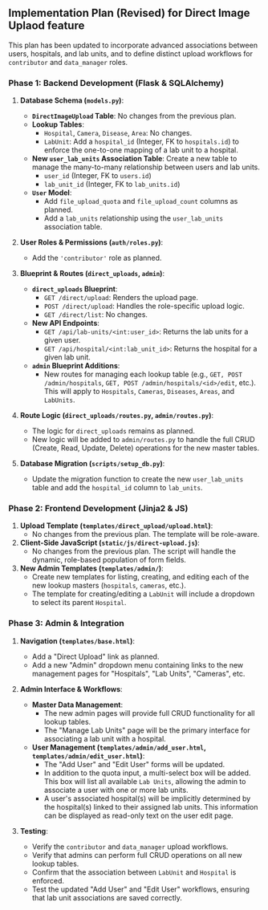 ## Implementation Plan (Revised) for Direct Image Uplaod feature

This plan has been updated to incorporate advanced associations between users, hospitals, and lab units, and to define distinct upload workflows for `contributor` and `data_manager` roles.

### Phase 1: Backend Development (Flask & SQLAlchemy)

1.  **Database Schema (`models.py`)**:
    -   **`DirectImageUpload` Table**: No changes from the previous plan.
    -   **Lookup Tables**:
        -   `Hospital`, `Camera`, `Disease`, `Area`: No changes.
        -   `LabUnit`: Add a `hospital_id` (Integer, FK to `hospitals.id`) to enforce the one-to-one mapping of a lab unit to a hospital.
    -   **New `user_lab_units` Association Table**: Create a new table to manage the many-to-many relationship between users and lab units.
        -   `user_id` (Integer, FK to `users.id`)
        -   `lab_unit_id` (Integer, FK to `lab_units.id`)
    -   **`User` Model**:
        -   Add `file_upload_quota` and `file_upload_count` columns as planned.
        -   Add a `lab_units` relationship using the `user_lab_units` association table.

2.  **User Roles & Permissions (`auth/roles.py`)**:
    -   Add the `'contributor'` role as planned.

3.  **Blueprint & Routes (`direct_uploads`, `admin`)**:
    -   **`direct_uploads` Blueprint**:
        -   `GET /direct/upload`: Renders the upload page.
        -   `POST /direct/upload`: Handles the role-specific upload logic.
        -   `GET /direct/list`: No changes.
    -   **New API Endpoints**:
        -   `GET /api/lab-units/<int:user_id>`: Returns the lab units for a given user.
        -   `GET /api/hospital/<int:lab_unit_id>`: Returns the hospital for a given lab unit.
    -   **`admin` Blueprint Additions**:
        -   New routes for managing each lookup table (e.g., `GET, POST /admin/hospitals`, `GET, POST /admin/hospitals/<id>/edit`, etc.). This will apply to `Hospitals`, `Cameras`, `Diseases`, `Areas`, and `LabUnits`.

4.  **Route Logic (`direct_uploads/routes.py`, `admin/routes.py`)**:
    -   The logic for `direct_uploads` remains as planned.
    -   New logic will be added to `admin/routes.py` to handle the full CRUD (Create, Read, Update, Delete) operations for the new master tables.

5.  **Database Migration (`scripts/setup_db.py`)**:
    -   Update the migration function to create the new `user_lab_units` table and add the `hospital_id` column to `lab_units`.

### Phase 2: Frontend Development (Jinja2 & JS)

1.  **Upload Template (`templates/direct_upload/upload.html`)**:
    -   No changes from the previous plan. The template will be role-aware.
2.  **Client-Side JavaScript (`static/js/direct-upload.js`)**:
    -   No changes from the previous plan. The script will handle the dynamic, role-based population of form fields.
3.  **New Admin Templates (`templates/admin/`)**:
    -   Create new templates for listing, creating, and editing each of the new lookup masters (`hospitals`, `cameras`, etc.).
    -   The template for creating/editing a `LabUnit` will include a dropdown to select its parent `Hospital`.

### Phase 3: Admin & Integration

1.  **Navigation (`templates/base.html`)**:
    -   Add a "Direct Upload" link as planned.
    -   Add a new "Admin" dropdown menu containing links to the new management pages for "Hospitals", "Lab Units", "Cameras", etc.

2.  **Admin Interface & Workflows**:
    -   **Master Data Management**:
        -   The new admin pages will provide full CRUD functionality for all lookup tables.
        -   The "Manage Lab Units" page will be the primary interface for associating a lab unit with a hospital.
    -   **User Management (`templates/admin/add_user.html`, `templates/admin/edit_user.html`)**:
        -   The "Add User" and "Edit User" forms will be updated.
        -   In addition to the quota input, a multi-select box will be added. This box will list all available `Lab Units`, allowing the admin to associate a user with one or more lab units.
        -   A user's associated hospital(s) will be implicitly determined by the hospital(s) linked to their assigned lab units. This information can be displayed as read-only text on the user edit page.

3.  **Testing**:
    -   Verify the `contributor` and `data_manager` upload workflows.
    -   Verify that admins can perform full CRUD operations on all new lookup tables.
    -   Confirm that the association between `LabUnit` and `Hospital` is enforced.
    -   Test the updated "Add User" and "Edit User" workflows, ensuring that lab unit associations are saved correctly.